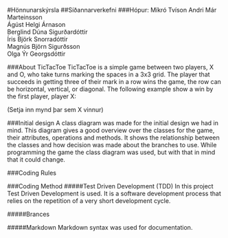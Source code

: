 #Hönnunarskýrsla
##Síðannarverkefni
###Hópur: Míkró Tvíson
Andri Már Marteinsson  
Ágúst Helgi Árnason  
Berglind Dúna Sigurðardóttir  
Íris Björk Snorradóttir  
Magnús Björn Sigurðsson  
Olga Ýr Georgsdóttir  

###About TicTacToe
TicTacToe is a simple game between two players, X and O, who take turns marking the spaces in a 3x3 grid. The player that succeeds in getting three of their mark in a row wins the game, the row can be horizontal, vertical, or diagonal. The following example show a win by the first player, player X:

(Setja inn mynd þar sem X vinnur) 

###Initial design
A class diagram was made for the initial design we had in mind. This diagram gives a good overview over the classes for the game, their attributes, operations and methods. It shows the relationship between the classes and how decision was made about the branches to use. While programming the game the class diagram was used, but with that in mind that it could change. 

###Coding Rules


###Coding Method
#####Test Driven Development (TDD)
In this project Test Driven Development is used. It is a software development process that relies on the repetition of a very short development cycle. 

#####Brances


#####Markdown
Markdown syntax was used for documentation. 
